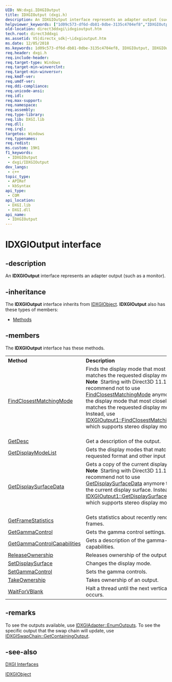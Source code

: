 ```yaml
---
UID: NN:dxgi.IDXGIOutput
title: IDXGIOutput (dxgi.h)
description: An IDXGIOutput interface represents an adapter output (such as a monitor).
helpviewer_keywords: ["1d09c573-df6d-db81-0dbe-3135c4704ef8","IDXGIOutput","IDXGIOutput interface [DXGI]","IDXGIOutput interface [DXGI]","described","direct3ddxgi.idxgioutput","dxgi/IDXGIOutput"]
old-location: direct3ddxgi\idxgioutput.htm
tech.root: direct3ddxgi
ms.assetid: VS|directx_sdk|~\idxgioutput.htm
ms.date: 12/05/2018
ms.keywords: 1d09c573-df6d-db81-0dbe-3135c4704ef8, IDXGIOutput, IDXGIOutput interface [DXGI], IDXGIOutput interface [DXGI],described, direct3ddxgi.idxgioutput, dxgi/IDXGIOutput
req.header: dxgi.h
req.include-header: 
req.target-type: Windows
req.target-min-winverclnt: 
req.target-min-winversvr: 
req.kmdf-ver: 
req.umdf-ver: 
req.ddi-compliance: 
req.unicode-ansi: 
req.idl: 
req.max-support: 
req.namespace: 
req.assembly: 
req.type-library: 
req.lib: DXGI.lib
req.dll: 
req.irql: 
targetos: Windows
req.typenames: 
req.redist: 
ms.custom: 19H1
f1_keywords:
 - IDXGIOutput
 - dxgi/IDXGIOutput
dev_langs:
 - c++
topic_type:
 - APIRef
 - kbSyntax
api_type:
 - COM
api_location:
 - DXGI.lib
 - DXGI.dll
api_name:
 - IDXGIOutput
---
```


# IDXGIOutput interface


## -description

An <b>IDXGIOutput</b> interface represents an adapter output (such as a monitor).

## -inheritance

The <b xmlns:loc="http://microsoft.com/wdcml/l10n">IDXGIOutput</b> interface inherits from <a href="/windows/desktop/api/dxgi/nn-dxgi-idxgiobject">IDXGIObject</a>. <b>IDXGIOutput</b> also has these types of members:
<ul>
<li><a href="https://docs.microsoft.com/">Methods</a></li>
</ul>

## -members

The <b>IDXGIOutput</b> interface has these methods.
<table class="members" id="memberListMethods">
<tr>
<th align="left" width="37%">Method</th>
<th align="left" width="63%">Description</th>
</tr>
<tr data="declared;">
<td align="left" width="37%">
<a href="/windows/desktop/api/dxgi/nf-dxgi-idxgioutput-findclosestmatchingmode">FindClosestMatchingMode</a>
</td>
<td align="left" width="63%">
Finds the display mode that most closely matches the requested display mode.

<div class="alert"><b>Note</b>  Starting with Direct3D 11.1, we recommend not to use <a href="/windows/desktop/api/dxgi/nf-dxgi-idxgioutput-findclosestmatchingmode">FindClosestMatchingMode</a> anymore to find the display mode that most closely matches the requested display mode. Instead, use <a href="/windows/desktop/api/dxgi1_2/nf-dxgi1_2-idxgioutput1-findclosestmatchingmode1">IDXGIOutput1::FindClosestMatchingMode1</a>, which supports stereo display mode.</div>
<div> </div>
</td>
</tr>
<tr data="declared;">
<td align="left" width="37%">
<a href="/windows/desktop/api/dxgi/nf-dxgi-idxgioutput-getdesc">GetDesc</a>
</td>
<td align="left" width="63%">
Get a description of the output.

</td>
</tr>
<tr data="declared;">
<td align="left" width="37%">
<a href="/windows/desktop/api/dxgi/nf-dxgi-idxgioutput-getdisplaymodelist">GetDisplayModeList</a>
</td>
<td align="left" width="63%">
Gets the display modes that match the requested format and other input options.

</td>
</tr>
<tr data="declared;">
<td align="left" width="37%">
<a href="/windows/desktop/api/dxgi/nf-dxgi-idxgioutput-getdisplaysurfacedata">GetDisplaySurfaceData</a>
</td>
<td align="left" width="63%">
Gets a copy of the current display surface.

<div class="alert"><b>Note</b>  Starting with Direct3D 11.1, we recommend not to use <a href="/windows/desktop/api/dxgi/nf-dxgi-idxgioutput-getdisplaysurfacedata">GetDisplaySurfaceData</a> anymore to retrieve the current display surface. Instead, use <a href="/windows/desktop/api/dxgi1_2/nf-dxgi1_2-idxgioutput1-getdisplaysurfacedata1">IDXGIOutput1::GetDisplaySurfaceData1</a>, which supports stereo display mode.</div>
<div> </div>
</td>
</tr>
<tr data="declared;">
<td align="left" width="37%">
<a href="/windows/desktop/api/dxgi/nf-dxgi-idxgioutput-getframestatistics">GetFrameStatistics</a>
</td>
<td align="left" width="63%">
Gets statistics about recently rendered frames.

</td>
</tr>
<tr data="declared;">
<td align="left" width="37%">
<a href="/windows/desktop/api/dxgi/nf-dxgi-idxgioutput-getgammacontrol">GetGammaControl</a>
</td>
<td align="left" width="63%">
Gets the gamma control settings.

</td>
</tr>
<tr data="declared;">
<td align="left" width="37%">
<a href="/windows/desktop/api/dxgi/nf-dxgi-idxgioutput-getgammacontrolcapabilities">GetGammaControlCapabilities</a>
</td>
<td align="left" width="63%">
Gets a description of the gamma-control capabilities.

</td>
</tr>
<tr data="declared;">
<td align="left" width="37%">
<a href="/windows/desktop/api/dxgi/nf-dxgi-idxgioutput-releaseownership">ReleaseOwnership</a>
</td>
<td align="left" width="63%">
Releases ownership of the output.

</td>
</tr>
<tr data="declared;">
<td align="left" width="37%">
<a href="/windows/desktop/api/dxgi/nf-dxgi-idxgioutput-setdisplaysurface">SetDisplaySurface</a>
</td>
<td align="left" width="63%">
Changes the display mode.

</td>
</tr>
<tr data="declared;">
<td align="left" width="37%">
<a href="/windows/desktop/api/dxgi/nf-dxgi-idxgioutput-setgammacontrol">SetGammaControl</a>
</td>
<td align="left" width="63%">
Sets the gamma controls.

</td>
</tr>
<tr data="declared;">
<td align="left" width="37%">
<a href="/windows/desktop/api/dxgi/nf-dxgi-idxgioutput-takeownership">TakeOwnership</a>
</td>
<td align="left" width="63%">
Takes ownership of an output.

</td>
</tr>
<tr data="declared;">
<td align="left" width="37%">
<a href="/windows/desktop/api/dxgi/nf-dxgi-idxgioutput-waitforvblank">WaitForVBlank</a>
</td>
<td align="left" width="63%">
Halt a thread until the next vertical blank occurs.

</td>
</tr>
</table>

## -remarks

To see the outputs available, use <a href="/windows/desktop/api/dxgi/nf-dxgi-idxgiadapter-enumoutputs">IDXGIAdapter::EnumOutputs</a>. To see the specific output that the swap chain will update, use <a href="/windows/desktop/api/dxgi/nf-dxgi-idxgiswapchain-getcontainingoutput">IDXGISwapChain::GetContainingOutput</a>.

## -see-also

<a href="/windows/desktop/direct3ddxgi/d3d10-graphics-reference-dxgi-interfaces">DXGI Interfaces</a>



<a href="/windows/desktop/api/dxgi/nn-dxgi-idxgiobject">IDXGIObject</a>